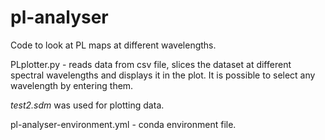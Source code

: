 # pl-analyser
Code to look at PL maps at different wavelengths.

PLplotter.py - reads data from csv file, slices the dataset at different spectral wavelengths and displays it in the plot. It is possible to select any wavelength by entering them.

*test2.sdm* was used for plotting data.

pl-analyser-environment.yml - conda environment file.
